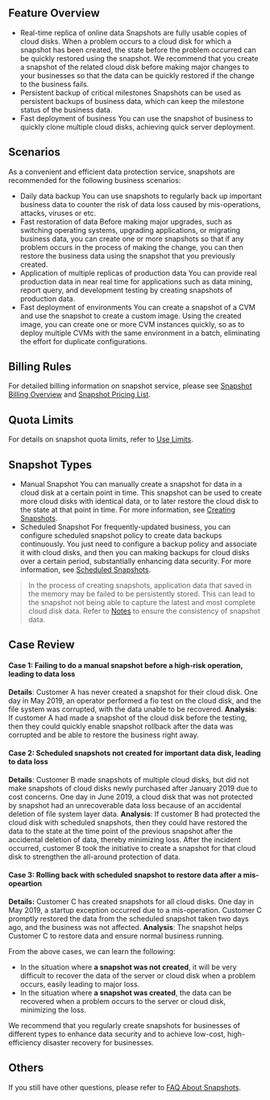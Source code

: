 ## Feature Overview
- Real-time replica of online data
Snapshots are fully usable copies of cloud disks. When a problem occurs to a cloud disk for which a snapshot has been created, the state before the problem occurred can be quickly restored using the snapshot. We recommend that you create a snapshot of the related cloud disk before making major changes to your businesses so that the data can be quickly restored if the change to the business fails. 
- Persistent backup of critical milestones
Snapshots can be used as persistent backups of business data, which can keep the milestone status of the business data.
- Fast deployment of business
You can use the snapshot of business to quickly clone multiple cloud disks, achieving quick server deployment.

## Scenarios
As a convenient and efficient data protection service, snapshots are recommended for the following business scenarios:
- Daily data backup
You can use snapshots to regularly back up important business data to counter the risk of data loss caused by mis-operations, attacks, viruses or etc. 
- Fast restoration of data
Before making major upgrades, such as switching operating systems, upgrading applications, or migrating business data, you can create one or more snapshots so that if any problem occurs in the process of making the change, you can then restore the business data using the snapshot that you previously created.
- Application of multiple replicas of production data
You can provide real production data in near real time for applications such as data mining, report query, and development testing by creating snapshots of production data.
- Fast deployment of environments
You can create a snapshot of a CVM and use the snapshot to create a custom image. Using the created image, you can create one or more CVM instances quickly, so as to deploy multiple CVMs with the same environment in a batch, eliminating the effort for duplicate configurations.

## Billing Rules
For detailed billing information on snapshot service, please see [Snapshot Billing Overview](https://intl.cloud.tencent.com/document/product/362/32415) and [Snapshot Pricing List](https://intl.cloud.tencent.com/document/product/362/2413). 

## Quota Limits
For details on snapshot quota limits, refer to [Use Limits](https://intl.cloud.tencent.com/document/product/362/5145).

## Snapshot Types
- Manual Snapshot
You can manually create a snapshot for data in a cloud disk at a certain point in time. This snapshot can be used to create more cloud disks with identical data, or to later restore the cloud disk to the state at that point in time. For more information, see [Creating Snapshots](https://intl.cloud.tencent.com/document/product/362/5755).
- Scheduled Snapshot
For frequently-updated business, you can configure scheduled snapshot policy to create data backups continuously. You just need to configure a backup policy and associate it with cloud disks, and then you can making backups for cloud disks over a certain period, substantially enhancing data security. For more information, see [Scheduled Snapshots](https://intl.cloud.tencent.com/document/product/362/31622).

> In the process of creating snapshots, application data that saved in the memory may be failed to be persistently stored. This can lead to the snapshot not being able to capture the latest and most complete cloud disk data. Refer to [Notes](https://intl.intl.cloud.tencent.com/document/product/362/5755) to ensure the consistency of snapshot data.


## Case Review
#### Case 1: Failing to do a manual snapshot before a high-risk operation, leading to data loss
**Details**: Customer A has never created a snapshot for their cloud disk. One day in May 2019, an operator performed a fio test on the cloud disk, and the file system was corrupted, with the data unable to be recovered.
**Analysis**: If customer A had made a snapshot of the cloud disk before the testing, then they could quickly enable snapshot rollback after the data was corrupted and be able to restore the business right away.

#### Case 2: Scheduled snapshots not created for important data disk, leading to data loss
**Details**: Customer B made snapshots of multiple cloud disks, but did not make snapshots of cloud disks newly purchased after January 2019 due to cost concerns. One day in June 2019, a cloud disk that was not protected by snapshot had an unrecoverable data loss because of an accidental deletion of file system layer data.
**Analysis**: If customer B had protected the cloud disk with scheduled snapshots, then they could have restored the data to the state at the time point of the previous snapshot after the accidental deletion of data, thereby minimizing loss. After the incident occurred, customer B took the initiative to create a snapshot for that cloud disk to strengthen the all-around protection of data.  

#### Case 3: Rolling back with scheduled snapshot to restore data after a mis-opeartion
**Details:** Customer C has created snapshots for all cloud disks. One day in May 2019, a startup exception occurred due to a mis-operation. Customer C promptly restored the data from the scheduled snapshot taken two days ago, and the business was not affected. 
**Analysis**: The snapshot helps Customer C to restore data and ensure normal business running.


From the above cases, we can learn the following:
- In the situation where **a snapshot was not created**, it will be very difficult to recover the data of the server or cloud disk when a problem occurs, easily leading to major loss.
- In the situation where **a snapshot was created**, the data can be recovered when a problem occurs to the server or cloud disk, minimizing the loss.

We recommend that you regularly create snapshots for businesses of different types to enhance data security and to achieve low-cost, high-efficiency disaster recovery for businesses.

## Others
If you still have other questions, please refer to [FAQ About Snapshots](https://intl.cloud.tencent.com/document/product/362/17820). 







